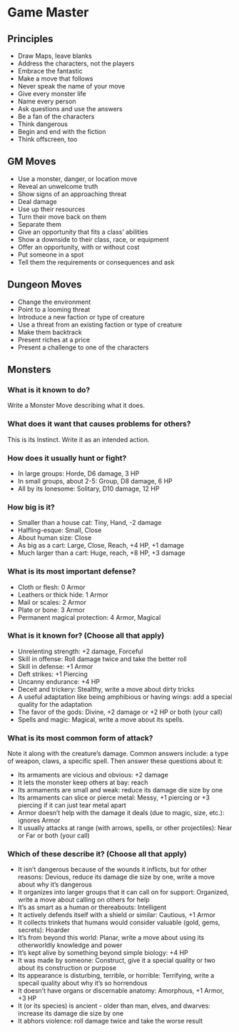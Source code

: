 # Game Master

## Principles

 * Draw Maps, leave blanks 
 * Address the characters, not the players 
 * Embrace the fantastic 
 * Make a move that follows 
 * Never speak the name of your move 
 * Give every monster life 
 * Name every person 
 * Ask questions and use the answers 
 * Be a fan of the characters 
 * Think dangerous 
 * Begin and end with the fiction 
 * Think offscreen, too

## GM Moves

 * Use a monster, danger, or location move 
 * Reveal an unwelcome truth 
 * Show signs of an approaching threat 
 * Deal damage 
 * Use up their resources 
 * Turn their move back on them 
 * Separate them 
 * Give an opportunity that fits a class’ abilities 
 * Show a downside to their class, race, or equipment 
 * Offer an opportunity, with or without cost 
 * Put someone in a spot 
 * Tell them the requirements or consequences and ask

## Dungeon Moves

 * Change the environment 
 * Point to a looming threat 
 * Introduce a new faction or type of creature 
 * Use a threat from an existing faction or type of creature 
 * Make them backtrack 
 * Present riches at a price 
 * Present a challenge to one of the characters

## Monsters

### What is it known to do? 

Write a Monster Move describing what it does. 

### What does it want that causes problems for others? 

This is its Instinct. Write it as an intended action. 

### How does it usually hunt or fight? 

 * In large groups: Horde, D6 damage, 3 HP 
 * In small groups, about 2-5: Group, D8 damage, 6 HP 
 * All by its lonesome: Solitary, D10 damage, 12 HP 

### How big is it? 

 * Smaller than a house cat: Tiny, Hand, -2 damage 
 * Halfling-esque: Small, Close 
 * About human size: Close 
 * As big as a cart: Large, Close, Reach, +4 HP, +1 damage 
 * Much larger than a cart: Huge, reach, +8 HP, +3 damage 

### What is its most important defense? 

 * Cloth or flesh: 0 Armor 
 * Leathers or thick hide: 1 Armor 
 * Mail or scales: 2 Armor 
 * Plate or bone: 3 Armor 
 * Permanent magical protection: 4 Armor, Magical 

### What is it known for? (Choose all that apply) 

 * Unrelenting strength: +2 damage, Forceful 
 * Skill in offense: Roll damage twice and take the better roll 
 * Skill in defense: +1 Armor 
 * Deft strikes: +1 Piercing 
 * Uncanny endurance: +4 HP 
 * Deceit and trickery: Stealthy, write a move about dirty tricks 
 * A useful adaptation like  being amphibious or having wings: add a special quality for the adaptation 
 * The favor of the gods: Divine, +2 damage or +2 HP or both (your call) 
 * Spells and magic: Magical, write a move about its spells.

### What is its most common form of attack? 

Note it along with the creature’s damage. Common answers include: a type of weapon, claws, a specific spell. Then answer these questions about it: 

 * Its armaments are vicious and obvious: +2 damage 
 * It lets the monster keep others at bay: reach 
 * Its armaments are small and weak: reduce its damage die size by one 
 * Its armaments can slice or pierce metal: Messy, +1 piercing or +3 piercing if it can just tear metal apart 
 * Armor doesn’t help with the damage it deals (due to magic, size, etc.): ignores Armor 
 * It usually attacks at range (with arrows, spells, or other projectiles): Near or Far or both (your call) 

### Which of these describe it? (Choose all that apply) 

 * It isn’t dangerous because of the wounds it inflicts, but for other reasons: Devious, reduce its damage die size by one, write a move about why it’s dangerous 
 * It organizes into larger groups that it can call on for support: Organized, write a move about calling on others for help 
 * It’s as smart as a human or thereabouts: Intelligent 
 * It actively defends itself with a shield or similar: Cautious, +1 Armor 
 * It collects trinkets that humans would consider valuable (gold, gems, secrets): Hoarder 
 * It’s from beyond this world: Planar, write a move about using its otherworldly knowledge and power 
 * It’s kept alive by something beyond simple biology: +4 HP 
 * It was made by someone: Construct, give it a special quality or two about its construction or purpose 
 * Its appearance is disturbing, terrible, or horrible: Terrifying, write a specail quality about why it’s so horrendous 
 * It doesn’t have organs or discernable anatomy: Amorphous, +1 Armor, +3 HP 
 * It (or its species) is ancient - older than man, elves, and dwarves: increase its damage die size by one 
 * It abhors violence: roll damage twice and take the worse result
